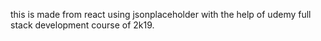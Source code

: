 this is made from react using jsonplaceholder with the help of udemy full stack development course of 2k19.

